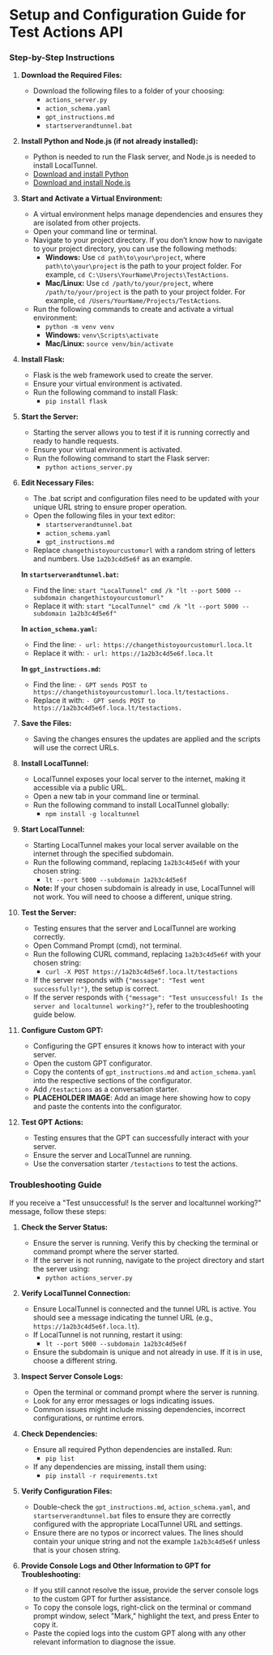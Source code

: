 # Setup and Configuration Guide for Test Actions API

### Step-by-Step Instructions

1. **Download the Required Files:**
   - Download the following files to a folder of your choosing:
     - `actions_server.py`
     - `action_schema.yaml`
     - `gpt_instructions.md`
     - `startserverandtunnel.bat`

2. **Install Python and Node.js (if not already installed):**
   - Python is needed to run the Flask server, and Node.js is needed to install LocalTunnel.
   - [Download and install Python](https://www.python.org/downloads/)
   - [Download and install Node.js](https://nodejs.org/)

3. **Start and Activate a Virtual Environment:**
   - A virtual environment helps manage dependencies and ensures they are isolated from other projects.
   - Open your command line or terminal.
   - Navigate to your project directory. If you don’t know how to navigate to your project directory, you can use the following methods:
     - **Windows:** Use `cd path\to\your\project`, where `path\to\your\project` is the path to your project folder. For example, `cd C:\Users\YourName\Projects\TestActions`.
     - **Mac/Linux:** Use `cd /path/to/your/project`, where `/path/to/your/project` is the path to your project folder. For example, `cd /Users/YourName/Projects/TestActions`.
   - Run the following commands to create and activate a virtual environment:
     - `python -m venv venv`
     - **Windows:** `venv\Scripts\activate`
     - **Mac/Linux:** `source venv/bin/activate`

4. **Install Flask:**
   - Flask is the web framework used to create the server.
   - Ensure your virtual environment is activated.
   - Run the following command to install Flask:
     - `pip install flask`

5. **Start the Server:**
   - Starting the server allows you to test if it is running correctly and ready to handle requests.
   - Ensure your virtual environment is activated.
   - Run the following command to start the Flask server:
     - `python actions_server.py`

6. **Edit Necessary Files:**
   - The .bat script and configuration files need to be updated with your unique URL string to ensure proper operation.
   - Open the following files in your text editor:
     - `startserverandtunnel.bat`
     - `action_schema.yaml`
     - `gpt_instructions.md`
   - Replace `changethistoyourcustomurl` with a random string of letters and numbers. Use `1a2b3c4d5e6f` as an example.

   **In `startserverandtunnel.bat`:**
   - Find the line: `start "LocalTunnel" cmd /k "lt --port 5000 --subdomain changethistoyourcustomurl"`
   - Replace it with: `start "LocalTunnel" cmd /k "lt --port 5000 --subdomain 1a2b3c4d5e6f"`

   **In `action_schema.yaml`:**
   - Find the line: `- url: https://changethistoyourcustomurl.loca.lt`
   - Replace it with: `- url: https://1a2b3c4d5e6f.loca.lt`

   **In `gpt_instructions.md`:**
   - Find the line: `- GPT sends POST to https://changethistoyourcustomurl.loca.lt/testactions.`
   - Replace it with: `- GPT sends POST to https://1a2b3c4d5e6f.loca.lt/testactions.`

7. **Save the Files:**
   - Saving the changes ensures the updates are applied and the scripts will use the correct URLs.

8. **Install LocalTunnel:**
   - LocalTunnel exposes your local server to the internet, making it accessible via a public URL.
   - Open a new tab in your command line or terminal.
   - Run the following command to install LocalTunnel globally:
     - `npm install -g localtunnel`

9. **Start LocalTunnel:**
   - Starting LocalTunnel makes your local server available on the internet through the specified subdomain.
   - Run the following command, replacing `1a2b3c4d5e6f` with your chosen string:
     - `lt --port 5000 --subdomain 1a2b3c4d5e6f`
   - **Note:** If your chosen subdomain is already in use, LocalTunnel will not work. You will need to choose a different, unique string.

10. **Test the Server:**
    - Testing ensures that the server and LocalTunnel are working correctly.
    - Open Command Prompt (cmd), not terminal.
    - Run the following CURL command, replacing `1a2b3c4d5e6f` with your chosen string:
      - `curl -X POST https://1a2b3c4d5e6f.loca.lt/testactions`
    - If the server responds with `{"message": "Test went successfully!"}`, the setup is correct.
    - If the server responds with `{"message": "Test unsuccessful! Is the server and localtunnel working?"}`, refer to the troubleshooting guide below.

11. **Configure Custom GPT:**
    - Configuring the GPT ensures it knows how to interact with your server.
    - Open the custom GPT configurator.
    - Copy the contents of `gpt_instructions.md` and `action_schema.yaml` into the respective sections of the configurator.
    - Add `/testactions` as a conversation starter.
    - **PLACEHOLDER IMAGE**: Add an image here showing how to copy and paste the contents into the configurator.

12. **Test GPT Actions:**
    - Testing ensures that the GPT can successfully interact with your server.
    - Ensure the server and LocalTunnel are running.
    - Use the conversation starter `/testactions` to test the actions.

### Troubleshooting Guide

If you receive a "Test unsuccessful! Is the server and localtunnel working?" message, follow these steps:

1. **Check the Server Status:**
   - Ensure the server is running. Verify this by checking the terminal or command prompt where the server started.
   - If the server is not running, navigate to the project directory and start the server using:
     - `python actions_server.py`

2. **Verify LocalTunnel Connection:**
   - Ensure LocalTunnel is connected and the tunnel URL is active. You should see a message indicating the tunnel URL (e.g., `https://1a2b3c4d5e6f.loca.lt`).
   - If LocalTunnel is not running, restart it using:
     - `lt --port 5000 --subdomain 1a2b3c4d5e6f`
   - Ensure the subdomain is unique and not already in use. If it is in use, choose a different string.

3. **Inspect Server Console Logs:**
   - Open the terminal or command prompt where the server is running.
   - Look for any error messages or logs indicating issues.
   - Common issues might include missing dependencies, incorrect configurations, or runtime errors.

4. **Check Dependencies:**
   - Ensure all required Python dependencies are installed. Run:
     - `pip list`
   - If any dependencies are missing, install them using:
     - `pip install -r requirements.txt`

5. **Verify Configuration Files:**
   - Double-check the `gpt_instructions.md`, `action_schema.yaml`, and `startserverandtunnel.bat` files to ensure they are correctly configured with the appropriate LocalTunnel URL and settings.
   - Ensure there are no typos or incorrect values. The lines should contain your unique string and not the example `1a2b3c4d5e6f` unless that is your chosen string.

6. **Provide Console Logs and Other Information to GPT for Troubleshooting:**
   - If you still cannot resolve the issue, provide the server console logs to the custom GPT for further assistance.
   - To copy the console logs, right-click on the terminal or command prompt window, select "Mark," highlight the text, and press Enter to copy it.
   - Paste the copied logs into the custom GPT along with any other relevant information to diagnose the issue.